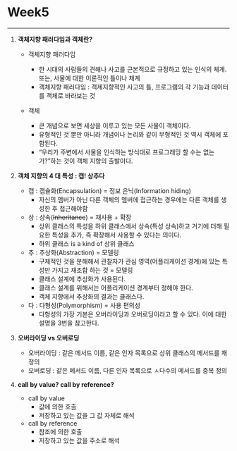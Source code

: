 # Week5

---

1. **객체지향 패러다임과 객체란?**
    - 객체지향 패러다임
        - 한 시대의 사람들의 견해나 사고를 근본적으로 규정하고 있는 인식의 체계. 또는, 사물에 대한 이론적인 틀이나 체계
        - 객체지향 패러다임 : 객제지향적인 사고의 틀, 프로그램의 각 기능과 데이터를 객체로 바라보는 것
        
    - 객체
        - 큰 개념으로 보면 세상을 이루고 있는 모든 사물이 객체이다.
        - 유형적인 것 뿐만 아니라 개념이나 논리와 같이 무형적인 것 역시 객체에 포함된다.
        - “우리가 주변에서 사물을 인식하는 방식대로 프로그래밍 할 수는 없는가?”하는 것이 객체 지향의 출발이다.
        
2. **객체 지향의 4 대 특성 : 캡! 상추다**
    - 캡 : 캡슐화(Encapsulation) = 정보 은닉(Information hiding)
        - 자신의 멤버가 아닌 다른 객체의 멤버에 접근하는 경우에는 다른 객체를 생성한 후 접근해야함
    - 상 : 상속(~~Inheritance~~) = 재사용 + 확장
        - 상위 클래스의 특성을 하위 클래스에서 상속(특성 상속)하고 거기에 더해 필요한 특성을 추가, 즉 확장해서 사용할 수 있다는 의미다.
        - 하위 클래스 is a kind of 상위 클래스
    - 추 : 추상화(Abstraction) = 모델링
        - 구체적인 것을 분해해서 관찰자가 관심 영역(어플리케이션 경계)에 있는 특성만 가지고 재조합 하는 것 = 모델링
        - 클래스 설계에 추상화가 사용된다.
        - 클래스 설계를 위해서는 어플리케이션 경계부터 정해야 한다.
        - 객체 지향에서 추상화의 결과는 클래스다.
    - 다 : 다형성(Polymorphism) = 사용 편의성
        - 다형성의 가장 기본은 오버라이딩과 오버로딩이라고 할 수 있다. 이에 대한 설명을 3번을 참고한다.
        
3. **오버라이딩 vs 오버로딩**
    - 오버라이딩 : 같은 메서드 이름, 같은 인자 목록으로 상위 클래스의 메서드를 재정의
    - 오버로딩 : 같은 메서드 이름, 다른 인자 목록으로 ㅅ다수의 메서드를 중복 정의
    
4. **call by value? call by reference?**
    - call by value
        - 값에 의한 호출
        - 저장하고 있는 값을 그 값 자체로 해석
    - call by reference
        - 참조에 의한 호출
        - 저장하고 있는 값을 주소로 해석
